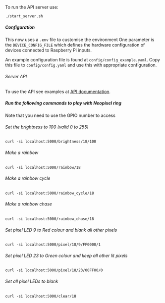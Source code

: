 To run the API server use:

```
./start_server.sh
```

##### Configuration
This now uses a `.env` file to customise the environment
One parameter is the `DEVICE_CONFIG_FILE` which defines the hardware configuration of devices connected to Raspberry Pi inputs.

An example configuration file is found at `config/config_example.yaml`. Copy this file to `config/config.yaml` and use this with appropriate configuration.

###### Server API
To use the API see examples at [API documentation](./documentation/api_server/tABLE_server.html).

##### Run the following commands to play with Neopixel ring
Note that you need to use the GPIO number to access

###### Set the brightness to 100 (valid 0 to 255)

```
curl -si localhost:5000/brightness/18/100
```

###### Make a rainbow

```
curl -si localhost:5000/rainbow/18
```

###### Make a rainbow cycle

```
curl -si localhost:5000/rainbow_cycle/18
```

###### Make a rainbow chase

```
curl -si localhost:5000/rainbow_chase/18
```

###### Set pixel LED 9 to Red colour and blank all other pixels

```
curl -si localhost:5000/pixel/18/9/FF0000/1
```

###### Set pixel LED 23 to Green colour and keep all other lit pixels

```
curl -si localhost:5000/pixel/18/23/00FF00/0
```

###### Set all pixel LEDs to blank

```
curl -si localhost:5000/clear/18
```
